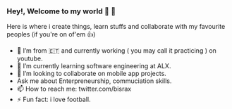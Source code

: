 ### Hey!, Welcome to my world 👋 🤗

Here is where i create things, learn stuffs and collaborate with my favourite peoples (if you're on of'em 👍)    

- 🔭 I’m from 🇪🇹 and currently working ( you may call it practicing ) on youtube. 
- 🌱 I’m currently learning software engineering at ALX.
-  👯 I’m looking to collaborate on mobile app projects.
-  Ask me about Enterpreneurship, commuciation skills.  
-  📫 How to reach me: twitter.com/bisrax
- ⚡ Fun fact: i love football.
